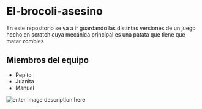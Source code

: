 
# El-brocoli-asesino
En este repositorio se va a ir guardando las distintas versiones de un juego hecho en scratch cuya mecánica principal es una patata que tiene que matar zombies

## Miembros del equipo
 - Pepito
 - Juanita
 - Manuel

![enter image description here](https://i.postimg.cc/rpCyhPdZ/Semana-1-Marias-Bras.png)
